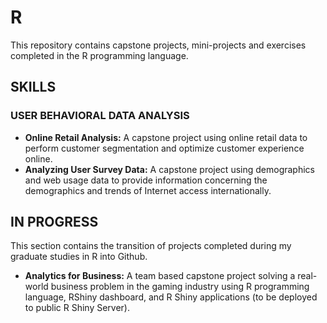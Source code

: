 # R #
This repository contains capstone projects, mini-projects and exercises completed in the R programming language.

## SKILLS

### USER BEHAVIORAL DATA ANALYSIS
* **Online Retail Analysis:** A capstone project using online retail data to perform customer segmentation and optimize customer experience online.
* **Analyzing User Survey Data:** A capstone project using demographics and web usage data to provide information concerning the demographics and trends of Internet access internationally.

## IN PROGRESS
This section contains the transition of projects completed during my graduate studies in R into Github.

* **Analytics for Business:** A team based capstone project solving a real-world business problem in the gaming industry using R programming language, RShiny dashboard, and R Shiny applications (to be deployed to public R Shiny Server).
